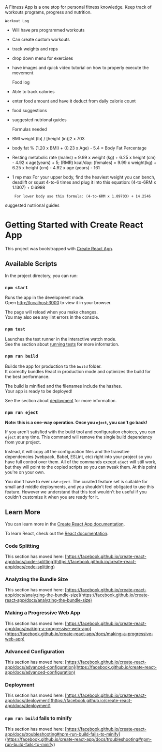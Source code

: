 A Fitness App is a one stop for personal fitness knowledge. 
Keep track of workouts programs, progress and nutrition.

    Workout Log 
 - Will have pre programmed workouts
 - Can create custom workouts
 - track weights and reps
 - drop down menu for exercises 
 - have images and quick video tutorial on how to properly execute the movement

    Food log 
 - Able to track calories 
 - enter food amount and have it deduct from daily calorie count
 - food suggestions
 - suggested nutrional guides

    Formulas needed
 - BMI
        weight (lb) / [height (in)]2 x 703
 - body fat %
        (1.20 x BMI) + (0.23 x Age) - 5.4 = Body Fat Percentage
 - Resting metabolic rate 
        (males) = 9.99 x weight (kg) + 6.25 x height (cm) - 4.92 x age(years) + 5; (RMR) kcal/day: 
        (females) = 9.99 x weight(kg) + 6.25 x height (cm) - 4.92 x age (years) - 161
 - 1 rep max 
        For your upper body, find the heaviest weight you can bench, deadlift or squat 4-to-6 times and plug it into this equation: (4-to-6RM x 1.1307) + 0.6998

        For lower body use this formula: (4-to-6RM x 1.09703) + 14.2546


suggested nutrional guides



# Getting Started with Create React App

This project was bootstrapped with [Create React App](https://github.com/facebook/create-react-app).

## Available Scripts

In the project directory, you can run:

### `npm start`

Runs the app in the development mode.\
Open [http://localhost:3000](http://localhost:3000) to view it in your browser.

The page will reload when you make changes.\
You may also see any lint errors in the console.

### `npm test`

Launches the test runner in the interactive watch mode.\
See the section about [running tests](https://facebook.github.io/create-react-app/docs/running-tests) for more information.

### `npm run build`

Builds the app for production to the `build` folder.\
It correctly bundles React in production mode and optimizes the build for the best performance.

The build is minified and the filenames include the hashes.\
Your app is ready to be deployed!

See the section about [deployment](https://facebook.github.io/create-react-app/docs/deployment) for more information.

### `npm run eject`

**Note: this is a one-way operation. Once you `eject`, you can't go back!**

If you aren't satisfied with the build tool and configuration choices, you can `eject` at any time. This command will remove the single build dependency from your project.

Instead, it will copy all the configuration files and the transitive dependencies (webpack, Babel, ESLint, etc) right into your project so you have full control over them. All of the commands except `eject` will still work, but they will point to the copied scripts so you can tweak them. At this point you're on your own.

You don't have to ever use `eject`. The curated feature set is suitable for small and middle deployments, and you shouldn't feel obligated to use this feature. However we understand that this tool wouldn't be useful if you couldn't customize it when you are ready for it.

## Learn More

You can learn more in the [Create React App documentation](https://facebook.github.io/create-react-app/docs/getting-started).

To learn React, check out the [React documentation](https://reactjs.org/).

### Code Splitting

This section has moved here: [https://facebook.github.io/create-react-app/docs/code-splitting](https://facebook.github.io/create-react-app/docs/code-splitting)

### Analyzing the Bundle Size

This section has moved here: [https://facebook.github.io/create-react-app/docs/analyzing-the-bundle-size](https://facebook.github.io/create-react-app/docs/analyzing-the-bundle-size)

### Making a Progressive Web App

This section has moved here: [https://facebook.github.io/create-react-app/docs/making-a-progressive-web-app](https://facebook.github.io/create-react-app/docs/making-a-progressive-web-app)

### Advanced Configuration

This section has moved here: [https://facebook.github.io/create-react-app/docs/advanced-configuration](https://facebook.github.io/create-react-app/docs/advanced-configuration)

### Deployment

This section has moved here: [https://facebook.github.io/create-react-app/docs/deployment](https://facebook.github.io/create-react-app/docs/deployment)

### `npm run build` fails to minify

This section has moved here: [https://facebook.github.io/create-react-app/docs/troubleshooting#npm-run-build-fails-to-minify](https://facebook.github.io/create-react-app/docs/troubleshooting#npm-run-build-fails-to-minify)

